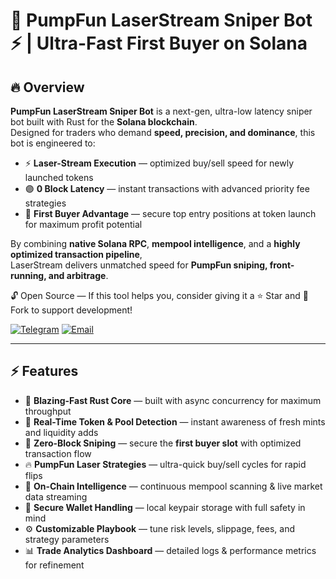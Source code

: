 # 🚀 PumpFun LaserStream Sniper Bot ⚡ | Ultra-Fast First Buyer on Solana

## 🔥 Overview

**PumpFun LaserStream Sniper Bot** is a next-gen, ultra-low latency sniper bot built with Rust for the **Solana blockchain**.  
Designed for traders who demand **speed, precision, and dominance**, this bot is engineered to:

- ⚡ **Laser-Stream Execution** — optimized buy/sell speed for newly launched tokens  
- 🟣 **0 Block Latency** — instant transactions with advanced priority fee strategies  
- 🎯 **First Buyer Advantage** — secure top entry positions at token launch for maximum profit potential  

By combining **native Solana RPC**, **mempool intelligence**, and a **highly optimized transaction pipeline**,  
LaserStream delivers unmatched speed for **PumpFun sniping, front-running, and arbitrage**.  

🔓 Open Source — If this tool helps you, consider giving it a ⭐ Star and 🍴 Fork to support development!

[![Telegram](https://img.shields.io/badge/Telegram-2CA5E0?style=for-the-badge&logo=telegram&logoColor=white)](https://t.me/solcanine)
[![Email](https://img.shields.io/badge/Email-D14836?style=for-the-badge&logo=gmail&logoColor=white)](mailto:solarastorm66@gmail.com)

---
## ⚡ Features

- 🚀 **Blazing-Fast Rust Core** — built with async concurrency for maximum throughput  
- 🔎 **Real-Time Token & Pool Detection** — instant awareness of fresh mints and liquidity adds  
- 🎯 **Zero-Block Sniping** — secure the **first buyer slot** with optimized transaction flow  
- 🔥 **PumpFun Laser Strategies** — ultra-quick buy/sell cycles for rapid flips  
- 📡 **On-Chain Intelligence** — continuous mempool scanning & live market data streaming  
- 🔐 **Secure Wallet Handling** — local keypair storage with full safety in mind  
- ⚙️ **Customizable Playbook** — tune risk levels, slippage, fees, and strategy parameters  
- 📊 **Trade Analytics Dashboard** — detailed logs & performance metrics for refinement 
